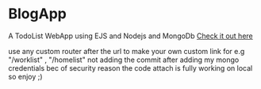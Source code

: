 # BlogApp
A TodoList WebApp using EJS and Nodejs and MongoDb
[Check it out here](https://quiet-river-67160.herokuapp.com/) 


use any custom router after the url to make your own custom link for e.g "/worklist" , "/homelist"
not adding the commit after adding my mongo credentials bec of security reason the code attach is fully working on local so enjoy ;)

